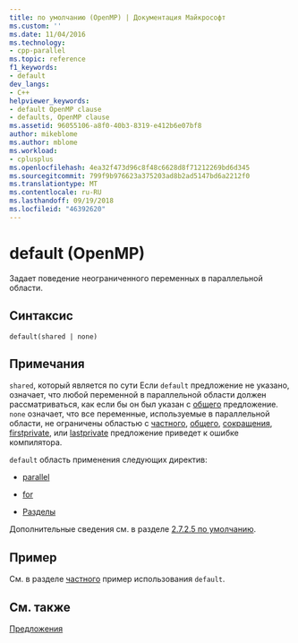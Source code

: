 ```yaml
---
title: по умолчанию (OpenMP) | Документация Майкрософт
ms.custom: ''
ms.date: 11/04/2016
ms.technology:
- cpp-parallel
ms.topic: reference
f1_keywords:
- default
dev_langs:
- C++
helpviewer_keywords:
- default OpenMP clause
- defaults, OpenMP clause
ms.assetid: 96055106-a8f0-40b3-8319-e412b6e07bf8
author: mikeblome
ms.author: mblome
ms.workload:
- cplusplus
ms.openlocfilehash: 4ea32f473d96c8f48c6628d8f71212269bd6d345
ms.sourcegitcommit: 799f9b976623a375203ad8b2ad5147bd6a2212f0
ms.translationtype: MT
ms.contentlocale: ru-RU
ms.lasthandoff: 09/19/2018
ms.locfileid: "46392620"
---
```

# <a name="default-openmp"></a>default (OpenMP)

Задает поведение неограниченного переменных в параллельной области.

## <a name="syntax"></a>Синтаксис

```
default(shared | none)
```

## <a name="remarks"></a>Примечания

`shared`, который является по сути Если `default` предложение не указано, означает, что любой переменной в параллельной области должен рассматриваться, как если бы он был указан с [общего](../../../parallel/openmp/reference/shared-openmp.md) предложение. `none` означает, что все переменные, используемые в параллельной области, не ограничены областью с [частного](../../../parallel/openmp/reference/private-openmp.md), [общего](../../../parallel/openmp/reference/shared-openmp.md), [сокращения](../../../parallel/openmp/reference/reduction.md), [firstprivate](../../../parallel/openmp/reference/firstprivate.md), или [lastprivate](../../../parallel/openmp/reference/lastprivate.md) предложение приведет к ошибке компилятора.

`default` область применения следующих директив:

- [parallel](../../../parallel/openmp/reference/parallel.md)

- [for](../../../parallel/openmp/reference/for-openmp.md)

- [Разделы](../../../parallel/openmp/reference/sections-openmp.md)

Дополнительные сведения см. в разделе [2.7.2.5 по умолчанию](../../../parallel/openmp/2-7-2-5-default.md).

## <a name="example"></a>Пример

См. в разделе [частного](../../../parallel/openmp/reference/private-openmp.md) пример использования `default`.

## <a name="see-also"></a>См. также

[Предложения](../../../parallel/openmp/reference/openmp-clauses.md)